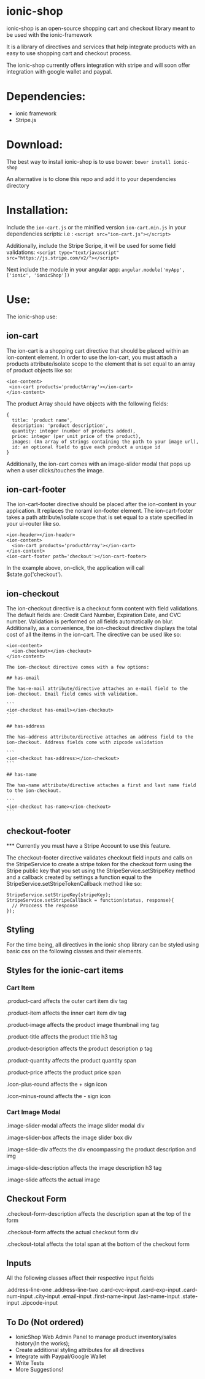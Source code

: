 ionic-shop
==========

ionic-shop is an open-source shopping cart and checkout library meant to be used with the ionic-framework

It is a library of directives and services that help integrate products with an easy to use shopping cart and checkout process. 

The ionic-shop currently offers integration with stripe and will soon offer integration with google wallet and paypal. 

# Dependencies:
- ionic framework
- Stripe.js

# Download:
The best way to install ionic-shop is to use bower: 
  ```bower install ionic-shop```

An alternative is to clone this repo and add it to your dependencies directory

# Installation:

Include the ```ion-cart.js``` or the minified version ```ion-cart.min.js``` in your dependencies scripts:
i.e : ```<script src="ion-cart.js"></script>```

Additionally, include the Stripe Scripe, it will be used for some field validations:
 ```<script type="text/javascript" src="https://js.stripe.com/v2/"></script>```

Next include the module in your angular app:
``` angular.module('myApp', ['ionic', 'ionicShop']) ```

# Use:

The ionic-shop use:

## ion-cart

The ion-cart is a shopping cart directive that should be placed within an ion-content element. In order to use the ion-cart, you must attach a products attribute/isolate scope to the element that is set equal to an array of product objects like so:

```
<ion-content>
 <ion-cart products='productArray'></ion-cart>
</ion-content>
```

The product Array should have objects with the following fields:
```
{
  title: 'product name',
  description: 'product description',
  quantity: integer (number of products added),
  price: integer (per unit price of the product),
  images: (An array of strings containing the path to your image url),
  id: an optional field to give each product a unique id 
}
```

Additionally, the ion-cart comes with an image-slider modal that pops up when a user clicks/touches the image.

## ion-cart-footer

The ion-cart-footer directive should be placed after the ion-content in your application. It replaces the noraml ion-footer element. The ion-cart-footer takes a path attribute/isolate scope that is set equal to a state specified in your ui-router like so.

```
<ion-header></ion-header>
<ion-content>
  <ion-cart products='productArray'></ion-cart>
</ion-content>
<ion-cart-footer path='checkout'></ion-cart-footer> 
```

In the example above, on-click, the application will call $state.go('checkout').

## ion-checkout

The ion-checkout directive is a checkout form content with field validations. The default fields are: Credit Card Number, Expiration Date, and CVC number. Validation is performed on all fields automatically on blur. Additionally, as a convenience, the ion-checkout directive displays the total cost of all the items in the ion-cart. The directive can be used like so:

```
<ion-content>
  <ion-checkout></ion-checkout>
</ion-content>
```

    The ion-checkout directive comes with a few options:

    ## has-email

    The has-e-mail attribute/directive attaches an e-mail field to the ion-checkout. Email field comes with validation. 

    ```
    <ion-checkout has-email></ion-checkout>
    ```

    ## has-address

    The has-address attribute/directive attaches an address field to the ion-checkout. Address fields come with zipcode validation

    ```
    <ion-checkout has-address></ion-checkout>
    ```

    ## has-name

    The has-name attribute/directive attaches a first and last name field to the ion-checkout.

    ```
    <ion-checkout has-name></ion-checkout>
    ```

## checkout-footer 

*** Currently you must have a Stripe Account to use this feature.

The checkout-footer directive validates checkout field inputs and calls on the StripeService to create a stripe token for the checkout form using the Stripe public key that you set using the StripeService.setStripeKey method and a callback created by settings a function equal to the StripeService.setStripeTokenCallback method like so:

```
StripeService.setStripeKey(stripeKey);
StripeService.setStripeCallback = function(status, response){
  // Proccess the response
});
```

## Styling

For the time being, all directives in the ionic shop library can be styled using basic css on the following classes and their elements. 

  ## Styles for the ionic-cart items

  ### Cart Item

  .product-card affects the outer cart item div tag

  .product-item affects the inner cart item div tag

  .product-image affects the product image thumbnail img tag

  .product-title affects the product title h3 tag

  .product-description affects the product description p tag

  .product-quantity affects the product quantity span

  .product-price affects the product price span

  .icon-plus-round affects the + sign icon

  .icon-minus-round affects the - sign icon

  ### Cart Image Modal

  .image-slider-modal affects the image slider modal div

  .image-slider-box affects the image slider box div

  .image-slide-div affects the div encompassing the product description and img

  .image-slide-description affects the image description h3 tag

  .image-slide affects the actual image

  ## Checkout Form

  .checkout-form-description affects the description span at the top of the form

  .checkout-form affects the actual checkout form div

  .checkout-total affects the total span at the bottom of the checkout form

  ## Inputs

  All the following classes affect their respective input fields

  .address-line-one
  .address-line-two
  .card-cvc-input
  .card-exp-input
  .card-num-input
  .city-input
  .email-input
  .first-name-input
  .last-name-input
  .state-input
  .zipcode-input


## To Do (Not ordered)

  - IonicShop Web Admin Panel to manage product inventory/sales history(In the works);
  - Create additional styling attributes for all directives
  - Integrate with Paypal/Google Wallet
  - Write Tests
  - More Suggestions!

